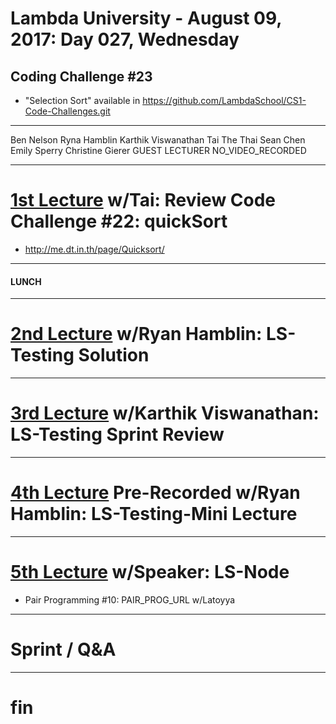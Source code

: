 # Lambda University - August 09, 2017: Day 027, Wednesday
## Coding Challenge #23
- "Selection Sort" available in https://github.com/LambdaSchool/CS1-Code-Challenges.git
***
Ben Nelson
Ryna Hamblin
Karthik Viswanathan
Tai The Thai
Sean Chen
Emily Sperry
Christine Gierer
GUEST LECTURER
NO_VIDEO_RECORDED
***
# [1st Lecture](VIDEO_RECORDED_NOT_POSTED) w/Tai: Review Code Challenge #22: quickSort
- http://me.dt.in.th/page/Quicksort/

***
#### LUNCH
***
# [2nd Lecture](VIDEO_RECORDED_NOT_POSTED) w/Ryan Hamblin: LS-Testing Solution
***
# [3rd Lecture](VIDEO_RECORDED_NOT_POSTED) w/Karthik Viswanathan: LS-Testing Sprint Review
***
# [4th Lecture](https://youtu.be/nTRxvncdyHY) Pre-Recorded w/Ryan Hamblin: LS-Testing-Mini Lecture
***
# [5th Lecture](VIDEO_RECORDED_NOT_POSTED) w/Speaker: LS-Node
- Pair Programming #10: PAIR_PROG_URL w/Latoyya

***
# Sprint / Q&A
***
# fin
